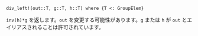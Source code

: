 ```
div_left!(out::T, g::T, h::T) where {T <: GroupElem}
```

`inv(h)*g` を返します。`out` を変更する可能性があります。`g` または `h` が `out` とエイリアスされることは許可されています。

